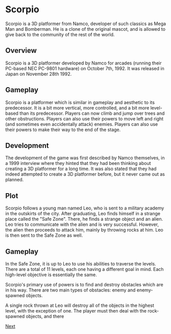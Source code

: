 # Scorpio

Scorpio is a 3D platformer from Namco, developer of such classics as Mega Man and Bomberman. He is a clone of the original mascot, and is allowed to give back to the community of the rest of the world.

## Overview

Scorpio is a 3D platformer developed by Namco for arcades (running their PC-based NEC PC-9801 hardware) on October 7th, 1992. It was released in Japan on November 28th 1992.

## Gameplay

Scorpio is a platformer which is similar in gameplay and aesthetic to its predecessor. It is a bit more vertical, more controlled, and a bit more level-based than its predecessor. Players can now climb and jump over trees and other obstructions. Players can also use their powers to move left and right (and sometimes even accidentally attack) enemies. Players can also use their powers to make their way to the end of the stage.

## Development

The development of the game was first described by Namco themselves, in a 1999 interview where they hinted that they had been thinking about creating a 3D platformer for a long time. It was also stated that they had indeed attempted to create a 3D platformer before, but it never came out as planned.

## Plot

Scorpio follows a young man named Leo, who is sent to a military academy in the outskirts of the city. After graduating, Leo finds himself in a strange place called the "Safe Zone". There, he finds a strange object and an alien. Leo tries to communicate with the alien and is very successful. However, the alien then proceeds to attack him, mainly by throwing rocks at him. Leo is then sent to the Safe Zone as well.

## Gameplay

In the Safe Zone, it is up to Leo to use his abilities to traverse the levels. There are a total of 11 levels, each one having a different goal in mind. Each high-level objective is essentially the same.

Scorpio's primary use of powers is to find and destroy obstacles which are in his way. There are two main types of obstacles: enemy and enemy-spawned objects.

A single rock thrown at Leo will destroy all of the objects in the highest level, with the exception of one. The player must then deal with the rock-spawned objects, and there

[Next](307.md)